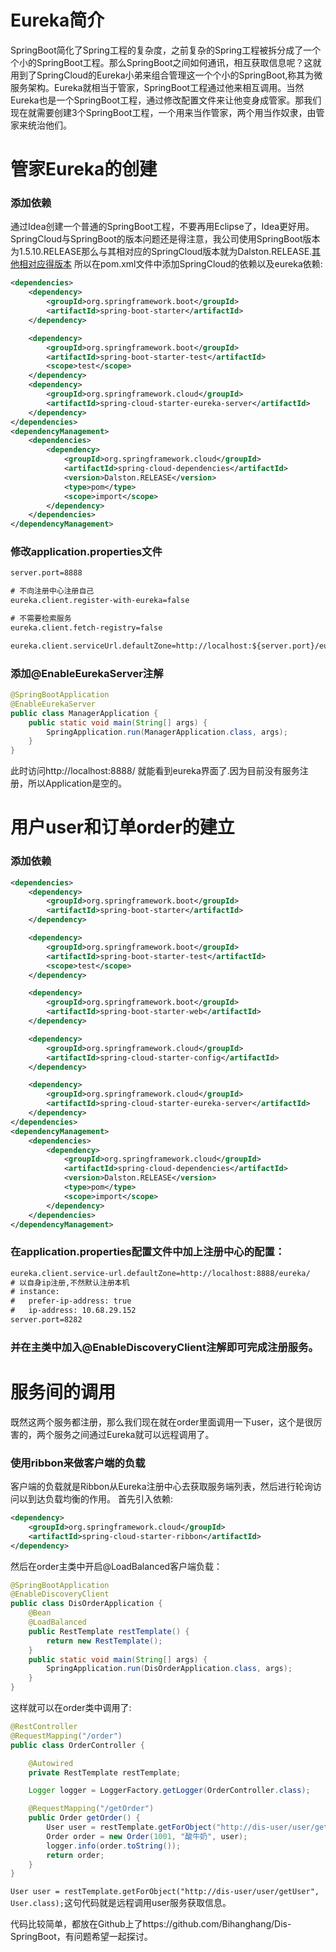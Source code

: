 # Eureka简介
SpringBoot简化了Spring工程的复杂度，之前复杂的Spring工程被拆分成了一个个小的SpringBoot工程。那么SpringBoot之间如何通讯，相互获取信息呢？这就用到了SpringCloud的Eureka小弟来组合管理这一个个小的SpringBoot,称其为微服务架构。Eureka就相当于管家，SpringBoot工程通过他来相互调用。当然Eureka也是一个SpringBoot工程，通过修改配置文件来让他变身成管家。那我们现在就需要创建3个SpringBoot工程，一个用来当作管家，两个用当作奴隶，由管家来统治他们。

# 管家Eureka的创建

### 添加依赖
通过Idea创建一个普通的SpringBoot工程，不要再用Eclipse了，Idea更好用。
SpringCloud与SpringBoot的版本问题还是得注意，我公司使用SpringBoot版本为1.5.10.RELEASE那么与其相对应的SpringCloud版本就为Dalston.RELEASE.[其他相对应得版本](https://www.cnblogs.com/bihanghang/p/10186807.html)
所以在pom.xml文件中添加SpringCloud的依赖以及eureka依赖:
```xml
<dependencies>
    <dependency>
        <groupId>org.springframework.boot</groupId>
        <artifactId>spring-boot-starter</artifactId>
    </dependency>

    <dependency>
        <groupId>org.springframework.boot</groupId>
        <artifactId>spring-boot-starter-test</artifactId>
        <scope>test</scope>
    </dependency>
    <dependency>
        <groupId>org.springframework.cloud</groupId>
        <artifactId>spring-cloud-starter-eureka-server</artifactId>
    </dependency>
</dependencies>
<dependencyManagement>
    <dependencies>
        <dependency>
            <groupId>org.springframework.cloud</groupId>
            <artifactId>spring-cloud-dependencies</artifactId>
            <version>Dalston.RELEASE</version>
            <type>pom</type>
            <scope>import</scope>
        </dependency>
    </dependencies>
</dependencyManagement>
```
### 修改application.properties文件
```xml
server.port=8888

# 不向注册中心注册自己
eureka.client.register-with-eureka=false

# 不需要检索服务
eureka.client.fetch-registry=false

eureka.client.serviceUrl.defaultZone=http://localhost:${server.port}/eureka/
```
### 添加@EnableEurekaServer注解
```java
@SpringBootApplication
@EnableEurekaServer
public class ManagerApplication {
    public static void main(String[] args) {
        SpringApplication.run(ManagerApplication.class, args);
    }
}
```
此时访问http://localhost:8888/  就能看到eureka界面了.因为目前没有服务注册，所以Application是空的。

# 用户user和订单order的建立
### 添加依赖
```xml
<dependencies>
    <dependency>
        <groupId>org.springframework.boot</groupId>
        <artifactId>spring-boot-starter</artifactId>
    </dependency>

    <dependency>
        <groupId>org.springframework.boot</groupId>
        <artifactId>spring-boot-starter-test</artifactId>
        <scope>test</scope>
    </dependency>

    <dependency>
        <groupId>org.springframework.boot</groupId>
        <artifactId>spring-boot-starter-web</artifactId>
    </dependency>

    <dependency>
        <groupId>org.springframework.cloud</groupId>
        <artifactId>spring-cloud-starter-config</artifactId>
    </dependency>

    <dependency>
        <groupId>org.springframework.cloud</groupId>
        <artifactId>spring-cloud-starter-eureka-server</artifactId>
    </dependency>
</dependencies>
<dependencyManagement>
    <dependencies>
        <dependency>
            <groupId>org.springframework.cloud</groupId>
            <artifactId>spring-cloud-dependencies</artifactId>
            <version>Dalston.RELEASE</version>
            <type>pom</type>
            <scope>import</scope>
        </dependency>
    </dependencies>
</dependencyManagement>
```
### 在application.properties配置文件中加上注册中心的配置：
```xml
eureka.client.service-url.defaultZone=http://localhost:8888/eureka/
# 以自身ip注册,不然默认注册本机
# instance:
#   prefer-ip-address: true
#   ip-address: 10.68.29.152
server.port=8282
```
### 并在主类中加入@EnableDiscoveryClient注解即可完成注册服务。

# 服务间的调用
既然这两个服务都注册，那么我们现在就在order里面调用一下user，这个是很厉害的，两个服务之间通过Eureka就可以远程调用了。

### 使用ribbon来做客户端的负载
客户端的负载就是Ribbon从Eureka注册中心去获取服务端列表，然后进行轮询访问以到达负载均衡的作用。
首先引入依赖:
```xml
<dependency>
	<groupId>org.springframework.cloud</groupId>
	<artifactId>spring-cloud-starter-ribbon</artifactId>
</dependency>
```
然后在order主类中开启@LoadBalanced客户端负载：
```java
@SpringBootApplication
@EnableDiscoveryClient
public class DisOrderApplication {
    @Bean
    @LoadBalanced
    public RestTemplate restTemplate() {
        return new RestTemplate();
    }
    public static void main(String[] args) {
        SpringApplication.run(DisOrderApplication.class, args);
    }
}
```
这样就可以在order类中调用了:
```java
@RestController
@RequestMapping("/order")
public class OrderController {

    @Autowired
    private RestTemplate restTemplate;

    Logger logger = LoggerFactory.getLogger(OrderController.class);

    @RequestMapping("/getOrder")
    public Order getOrder() {
        User user = restTemplate.getForObject("http://dis-user/user/getUser", User.class);
        Order order = new Order(1001, "酸牛奶", user);
        logger.info(order.toString());
        return order;
    }
}
```
`User user = restTemplate.getForObject("http://dis-user/user/getUser", User.class);`这句代码就是远程调用user服务获取信息。

代码比较简单，都放在Github上了https://github.com/Bihanghang/Dis-SpringBoot，有问题希望一起探讨。
